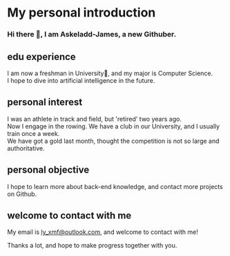 # My personal introduction  

### Hi there 👋, I am Askeladd-James, a new Githuber.  

## edu experience  
I am now a freshman in University🌱, and my major is Computer Science.  
I hope to dive into artificial intelligence in the future.  

## personal interest  
I was an athlete in track and field, but 'retired' two years ago.  
Now I engage in the rowing. We have a club in our University, and I usually train once a week.  
We have got a gold last month, thought the competition is not so large and authoritative.  

## personal objective  
I hope to learn more about back-end knowledge, and contact more projects on Github.  

## welcome to contact with me  
My email is ly_xmf@outlook.com, and welcome to contact with me! 

Thanks a lot, and hope to make progress together with you.  

<!--
**Askeladd-James/Askeladd-James** is a ✨ _special_ ✨ repository because its `README.md` (this file) appears on your GitHub profile.

Here are some ideas to get you started:

- 🔭 I’m currently working on ...
- 🌱 I’m currently learning ...
- 👯 I’m looking to collaborate on ...
- 🤔 I’m looking for help with ...
- 💬 Ask me about ...
- 📫 How to reach me: ...
- 😄 Pronouns: ...
- ⚡ Fun fact: ...
-->
